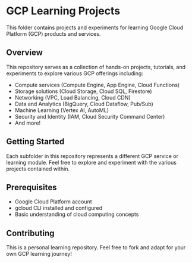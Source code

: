 # GCP Learning Projects

This folder contains projects and experiments for learning Google Cloud Platform (GCP) products and services.

## Overview

This repository serves as a collection of hands-on projects, tutorials, and experiments to explore various GCP offerings including:

- Compute services (Compute Engine, App Engine, Cloud Functions)
- Storage solutions (Cloud Storage, Cloud SQL, Firestore)
- Networking (VPC, Load Balancing, Cloud CDN)
- Data and Analytics (BigQuery, Cloud Dataflow, Pub/Sub)
- Machine Learning (Vertex AI, AutoML)
- Security and Identity (IAM, Cloud Security Command Center)
- And more!

## Getting Started

Each subfolder in this repository represents a different GCP service or learning module. Feel free to explore and experiment with the various projects contained within.

## Prerequisites

- Google Cloud Platform account
- gcloud CLI installed and configured
- Basic understanding of cloud computing concepts

## Contributing

This is a personal learning repository. Feel free to fork and adapt for your own GCP learning journey!
